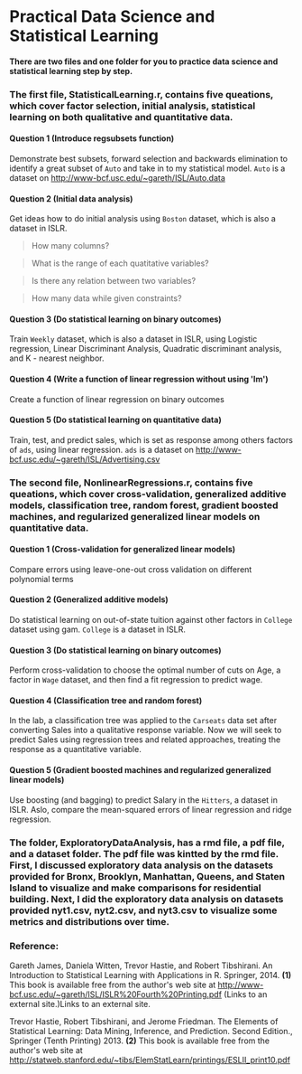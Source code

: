 # Practical Data Science and Statistical Learning

#### There are two files and one folder for you to practice data science and statistical learning step by step. 



### The first file, StatisticalLearning.r, contains five queations, which cover factor selection, initial analysis, statistical learning on both qualitative and quantitative data. 


#### Question 1 (Introduce regsubsets function)
Demonstrate best subsets, forward selection and backwards elimination to identify a great subset of `Auto` and take in to my statistical model. `Auto` is a dataset on http://www-bcf.usc.edu/~gareth/ISL/Auto.data


#### Question 2 (Initial data analysis)
Get ideas how to do initial analysis using `Boston` dataset, which is also a dataset in ISLR.

> How many columns?

> What is the range of each quatitative variables?

> Is there any relation between two variables?

> How many data while given constraints?


#### Question 3 (Do statistical learning on binary outcomes)
Train `Weekly` dataset, which is also a dataset in ISLR, using Logistic regression, Linear Discriminant Analysis, Quadratic discriminant analysis, and K - nearest neighbor.


#### Question 4 (Write a function of linear regression without using 'lm') 
Create a function of linear regression on binary outcomes


#### Question 5 (Do statistical learning on quantitative data)
Train, test, and predict sales, which is set as response among others factors of `ads`, using linear regression. `ads` is a dataset on http://www-bcf.usc.edu/~gareth/ISL/Advertising.csv




### The second file, NonlinearRegressions.r, contains five queations, which cover cross-validation, generalized additive models, classification tree, random forest, gradient boosted machines, and regularized generalized linear models on quantitative data. 


#### Question 1 (Cross-validation for generalized linear models)
Compare errors using leave-one-out cross validation on different polynomial terms 


#### Question 2 (Generalized additive models)
Do statistical learning on out-of-state tuition against other factors in `College` dataset using gam. `College` is a dataset in ISLR.


#### Question 3 (Do statistical learning on binary outcomes)
Perform cross-validation to choose the optimal number of cuts on Age, a factor in `Wage` dataset, and then find a fit regression to predict wage.


#### Question 4 (Classification tree and random forest) 
In the lab, a classification tree was applied to the `Carseats` data set after converting Sales into a qualitative response variable. Now we will seek to predict Sales using regression trees and related approaches, treating the response as a quantitative variable.


#### Question 5 (Gradient boosted machines and regularized generalized linear models)
Use boosting (and bagging) to predict Salary in the `Hitters`, a dataset in ISLR. Aslo, compare the mean-squared errors of linear regression and ridge regression. 



### The folder, ExploratoryDataAnalysis, has a rmd file, a pdf file, and a dataset folder. The pdf file was kintted by the rmd file. First, I discussed exploratory data analysis on the datasets provided for Bronx, Brooklyn, Manhattan, Queens, and Staten Island to visualize and make comparisons for residential building. Next, I did the exploratory data analysis on datasets provided nyt1.csv, nyt2.csv, and nyt3.csv to visualize some metrics and distributions over time.



### Reference: 

Gareth James, Daniela Witten, Trevor Hastie, and Robert Tibshirani. An Introduction to Statistical Learning with Applications in R. Springer, 2014. **(1)**
This book is available free from the author's web site at http://www-bcf.usc.edu/~gareth/ISL/ISLR%20Fourth%20Printing.pdf (Links to an external site.)Links to an external site. 


Trevor Hastie, Robert Tibshirani, and Jerome Friedman. The Elements of Statistical Learning: Data Mining, Inference, and Prediction. Second Edition., Springer (Tenth Printing) 2013. **(2)**
This book is available free from the author's web site at http://statweb.stanford.edu/~tibs/ElemStatLearn/printings/ESLII_print10.pdf

